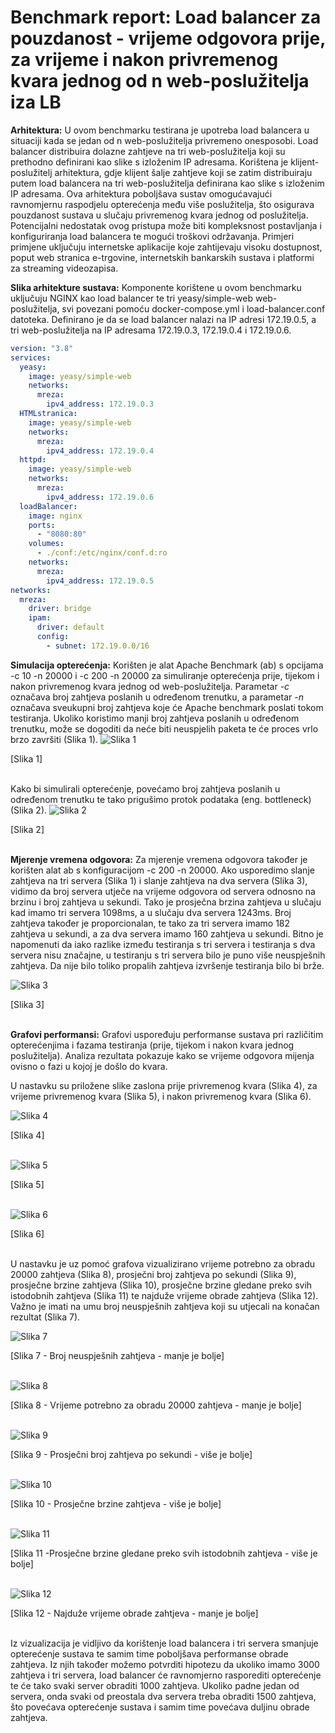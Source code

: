 # Benchmark report: Load balancer za pouzdanost - vrijeme odgovora prije, za vrijeme i nakon privremenog kvara jednog od n web-poslužitelja iza LB

**Arhitektura:** U ovom benchmarku testirana je upotreba load balancera u situaciji kada se jedan od n web-poslužitelja privremeno onesposobi. Load balancer distribuira dolazne zahtjeve na tri web-poslužitelja koji su prethodno definirani kao slike s izloženim IP adresama. Korištena je klijent-poslužitelj arhitektura, gdje klijent šalje zahtjeve koji se zatim distribuiraju putem load balancera na tri web-poslužitelja definirana kao slike s izloženim IP adresama. Ova arhitektura poboljšava sustav omogućavajući ravnomjernu raspodjelu opterećenja među više poslužitelja, što osigurava pouzdanost sustava u slučaju privremenog kvara jednog od poslužitelja. Potencijalni nedostatak ovog pristupa može biti kompleksnost postavljanja i konfiguriranja load balancera te mogući troškovi održavanja. Primjeri primjene uključuju internetske aplikacije koje zahtijevaju visoku dostupnost, poput web stranica e-trgovine, internetskih bankarskih sustava i platformi za streaming videozapisa.

**Slika arhitekture sustava:** Komponente korištene u ovom benchmarku uključuju NGINX kao load balancer te tri yeasy/simple-web web-poslužitelja, svi povezani pomoću docker-compose.yml i load-balancer.conf datoteka. Definirano je da se load balancer nalazi na IP adresi 172.19.0.5, a tri web-poslužitelja na IP adresama 172.19.0.3, 172.19.0.4 i 172.19.0.6.

```yml
version: "3.8"
services:
  yeasy:
    image: yeasy/simple-web
    networks:
      mreza:
        ipv4_address: 172.19.0.3
  HTMLstranica:
    image: yeasy/simple-web
    networks:
      mreza:
        ipv4_address: 172.19.0.4
  httpd:
    image: yeasy/simple-web
    networks:
      mreza:
        ipv4_address: 172.19.0.6
  loadBalancer:
    image: nginx
    ports:
      - "8080:80"
    volumes:
      - ./conf:/etc/nginx/conf.d:ro
    networks:
      mreza:
        ipv4_address: 172.19.0.5
networks:
  mreza:
    driver: bridge
    ipam:
      driver: default
      config:
        - subnet: 172.19.0.0/16
```

**Simulacija opterećenja:** Korišten je alat Apache Benchmark (ab) s opcijama -c 10 -n 20000 i -c 200 -n 20000 za simuliranje opterećenja prije, tijekom i nakon privremenog kvara jednog od web-poslužitelja. Parametar _-c_ označava broj zahtjeva poslanih u određenom trenutku, a parametar _-n_ označava sveukupni broj zahtjeva koje će Apache benchmark poslati tokom testiranja. Ukoliko koristimo manji broj zahtjeva poslanih u određenom trenutku, može se dogoditi da neće biti neuspjelih paketa te će proces vrlo brzo završiti (Slika 1).
![Slika 1](./assets/004_small_load_without_failure.png)

[Slika 1]
<br>
<br>

Kako bi simulirali opterećenje, povećamo broj zahtjeva poslanih u određenom trenutku te tako prigušimo protok podataka (eng. bottleneck) (Slika 2). ![Slika 2](./assets/001_under_load_without_failure.png)

[Slika 2]
<br>
<br>

**Mjerenje vremena odgovora:** Za mjerenje vremena odgovora također je korišten alat ab s konfiguracijom -c 200 -n 20000. Ako usporedimo slanje zahtjeva na tri servera (Slika 1) i slanje zahtjeva na dva servera (Slika 3), vidimo da broj servera utječe na vrijeme odgovora od servera odnosno na brzinu i broj zahtjeva u sekundi. Tako je prosječna brzina zahtjeva u slučaju kad imamo tri servera 1098ms, a u slučaju dva servera 1243ms. Broj zahtjeva također je proporcionalan, te tako za tri servera imamo 182 zahtjeva u sekundi, a za dva servera imamo 160 zahtjeva u sekundi. Bitno je napomenuti da iako razlike između testiranja s tri servera i testiranja s dva servera nisu značajne, u testiranju s tri servera bilo je puno više neuspješnih zahtjeva. Da nije bilo toliko propalih zahtjeva izvršenje testiranja bilo bi brže.

![Slika 3](./assets/003_under_load_with_failure_from_start.png)

[Slika 3]
<br>
<br>

**Grafovi performansi:** Grafovi uspoređuju performanse sustava pri različitim opterećenjima i fazama testiranja (prije, tijekom i nakon kvara jednog poslužitelja). Analiza rezultata pokazuje kako se vrijeme odgovora mijenja ovisno o fazi u kojoj je došlo do kvara.

U nastavku su priložene slike zaslona prije privremenog kvara (Slika 4), za vrijeme privremenog kvara (Slika 5), i nakon privremenog kvara (Slika 6).

![Slika 4](./assets/001_under_load_without_failure.png)

[Slika 4]
<br>
<br>

![Slika 5](./assets/002_under_load_with_failure_during_testing.png)

[Slika 5]
<br>
<br>

![Slika 6](./assets/003_under_load_with_failure_from_start.png)

[Slika 6]
<br>
<br>

U nastavku je uz pomoć grafova vizualizirano vrijeme potrebno za obradu 20000 zahtjeva (Slika 8), prosječni broj zahtjeva po sekundi (Slika 9), prosječne brzine zahtjeva (Slika 10), prosječne brzine gledane preko svih istodobnih zahtjeva (Slika 11) te najduže vrijeme obrade zahtjeva (Slika 12). Važno je imati na umu broj neuspješnih zahtjeva koji su utjecali na konačan rezultat (Slika 7).

![Slika 7](./assets/007_Broj_neuspjelih_zahtjeva_BarChart.png)

[Slika 7 - Broj neuspješnih zahtjeva - manje je bolje]
<br>
<br>

![Slika 8](./assets/008_Vrijeme_potrebno_za_obradu_20000_zahtjeva_BarChart.png)

[Slika 8 - Vrijeme potrebno za obradu 20000 zahtjeva - manje je bolje]
<br>
<br>

![Slika 9](<./assets/009_Zahtjevi_po_sekundi_(aritmeticka_sredina)_BarChart.png>)

[Slika 9 - Prosječni broj zahtjeva po sekundi - više je bolje]
<br>
<br>

![Slika 10](./assets/010_Prosječna_brzina_zahtjeva_BarChart.png)

[Slika 10 - Prosječne brzine zahtjeva - više je bolje]
<br>
<br>

![Slika 11](./assets/011_prosječne_brzine_gledane_preko_svih_istodobnih_zahtjeva_BarChart.png)

[Slika 11 -Prosječne brzine gledane preko svih istodobnih zahtjeva - više je bolje]
<br>
<br>

![Slika 12](./assets/012_najduže_vrijeme_obrade_zahtjeva_BarChart.png)

[Slika 12 - Najduže vrijeme obrade zahtjeva - manje je bolje]
<br>
<br>

Iz vizualizacija je vidljivo da korištenje load balancera i tri servera smanjuje opterećenje sustava te samim time poboljšava performanse obrade zahtjeva. Iz njih također možemo potvrditi hipotezu da ukoliko imamo 3000 zahtjeva i tri servera, load balancer će ravnomjerno rasporediti opterećenje te će tako svaki server obraditi 1000 zahtjeva. Ukoliko padne jedan od servera, onda svaki od preostala dva servera treba obraditi 1500 zahtjeva, što povećava opterećenje sustava i samim time povećava duljinu obrade zahtjeva.
